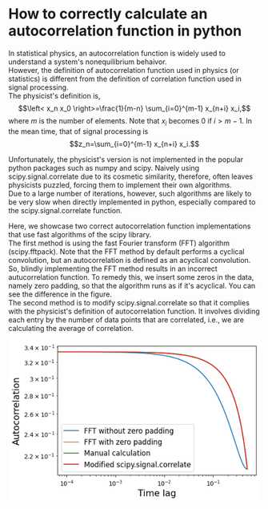 # How to correctly calculate an autocorrelation function in python

In statistical physics, an autocorrelation function is widely used to understand a system's nonequilibrium behaivor.<br>
However, the definition of autocorrelation function used in physics (or statistics) is different from the definition of correlation function used in signal processing.<br>
The physicist's definition is,
$$\left< x_n x_0 \right>=\frac{1}{m-n} \sum_{i=0}^{m-1} x_{n+i} x_i,$$
where $m$ is the number of elements. Note that $x_i$ becomes $0$ if $i>m-1$.
In the mean time, that of signal processing is
$$z_n=\sum_{i=0}^{m-1} x_{n+i} x_i.$$



Unfortunately, the physicist's version is not implemented in the popular python packages such as numpy and scipy.
Naively using scipy.signal.correlate due to its cosmetic similarity, therefore, often leaves physicists puzzled, forcing them to implement their own algorithms.<br>
Due to a large number of iterations, however, such algorithms are likely to be very slow when directly implemented in python, especially compared to the scipy.signal.correlate function.<br>

Here, we showcase two correct autocorrelation function implementations that use fast algorithms of the scipy library.<br>
The first method is using the fast Fourier transform (FFT) algorithm (scipy.fftpack). Note that the FFT method by default performs a cyclical convolution, but an autocorrelation is defined as an acyclical convolution.<br>
So, blindly implementing the FFT method results in an incorrect autucorrelation function. To remedy this, we insert some zeros in the data, namely zero padding, so that the algorithm runs as if it's acyclical. You can see the difference in the figure.<br>
The second method is to modify scipy.signal.correlate so that it complies with the physicist's definition of autocorrelation function. It involves dividing each entry by the number of data points that are correlated, i.e., we are calculating the average of correlation.

![alt text](https://github.com/iammmiru/autocorrelation/blob/master/figure.png?raw=true)
